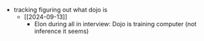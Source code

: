   * tracking figuring out what dojo is
    * [[2024-09-13]]
      * Elon during all in interview: Dojo is training computer (not inference it seems)
